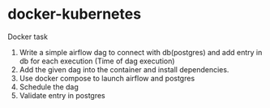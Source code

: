 # docker-kubernetes

Docker task

1. Write a simple airflow dag to connect with db(postgres) and add entry in db for each execution (Time of dag execution)
2. Add the given dag into the container and install dependencies.
3. Use docker compose to launch airflow and postgres
4. Schedule the dag
5. Validate entry in postgres
